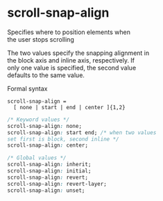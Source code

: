 # scroll-snap-align

Specifies where to position elements when  
the user stops scrolling  

The two values specify the snapping alignment in  
the block axis and inline axis, respectively. If  
only one value is specified, the second value  
defaults to the same value.  

Formal syntax  
```
scroll-snap-align = 
  [ none | start | end | center ]{1,2}
```
```css
/* Keyword values */
scroll-snap-align: none;
scroll-snap-align: start end; /* when two values 
set first is block, second inline */
scroll-snap-align: center;

/* Global values */
scroll-snap-align: inherit;
scroll-snap-align: initial;
scroll-snap-align: revert;
scroll-snap-align: revert-layer;
scroll-snap-align: unset;
```
